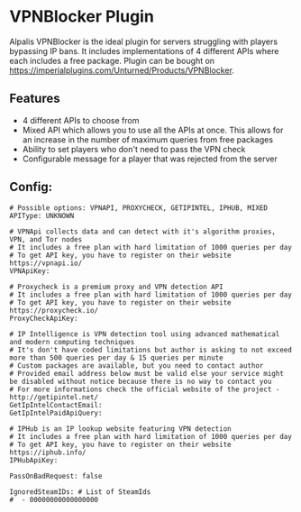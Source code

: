 ﻿# VPNBlocker Plugin

Alpalis VPNBlocker is the ideal plugin for servers struggling with players bypassing IP bans. It includes implementations of 4 different APIs where each includes a free package.
Plugin can be bought on https://imperialplugins.com/Unturned/Products/VPNBlocker.

## Features

- 4 different APIs to choose from
- Mixed API which allows you to use all the APIs at once. This allows for an increase in the number of maximum queries from free packages
- Ability to set players who don't need to pass the VPN check
- Configurable message for a player that was rejected from the server

## Config:

    # Possible options: VPNAPI, PROXYCHECK, GETIPINTEL, IPHUB, MIXED
    APIType: UNKNOWN
    
    # VPNApi collects data and can detect with it's algorithm proxies, VPN, and Tor nodes
    # It includes a free plan with hard limitation of 1000 queries per day
    # To get API key, you have to register on their website https://vpnapi.io/
    VPNApiKey: 
    
    # Proxycheck is a premium proxy and VPN detection API
    # It includes a free plan with hard limitation of 1000 queries per day
    # To get API key, you have to register on their website https://proxycheck.io/
    ProxyCheckApiKey: 
    
    # IP Intelligence is VPN detection tool using advanced mathematical and modern computing techniques
    # It's don't have coded limitations but author is asking to not exceed more than 500 queries per day & 15 queries per minute
    # Custom packages are available, but you need to contact author
    # Provided email address below must be valid else your service might be disabled without notice because there is no way to contact you
    # For more informations check the official website of the project - http://getipintel.net/
    GetIpIntelContactEmail: 
    GetIpIntelPaidApiQuery:
    
    # IPHub is an IP lookup website featuring VPN detection
    # It includes a free plan with hard limitation of 1000 queries per day
    # To get API key, you have to register on their website https://iphub.info/
    IPHubApiKey:
    
    PassOnBadRequest: false
    
    IgnoredSteamIDs: # List of SteamIds
    #  - 00000000000000000       